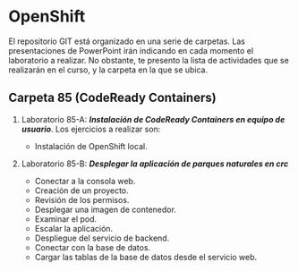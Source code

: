 # OpenShift


El repositorio GIT está organizado en una serie de carpetas. Las presentaciones de PowerPoint irán indicando en cada momento el laboratorio a realizar. No obstante, te presento la lista de actividades que se realizarán en el curso, y la carpeta en la que se ubica.



## Carpeta 85 (CodeReady Containers)

1. Laboratorio 85-A: ***Instalación de CodeReady Containers en equipo de usuario***. Los ejercicios a realizar son:
   - Instalación de OpenShift local.

2. Laboratorio 85-B: ***Desplegar la aplicación de parques naturales en crc***
   - Conectar a la consola web.
   - Creación de un proyecto.
   - Revisión de los permisos.
   - Desplegar una imagen de contenedor.
   - Examinar el pod.
   - Escalar la aplicación.
   - Despliegue del servicio de backend.
   - Conectar con la base de datos.
   - Cargar las tablas de la base de datos desde el servicio web.
   
   